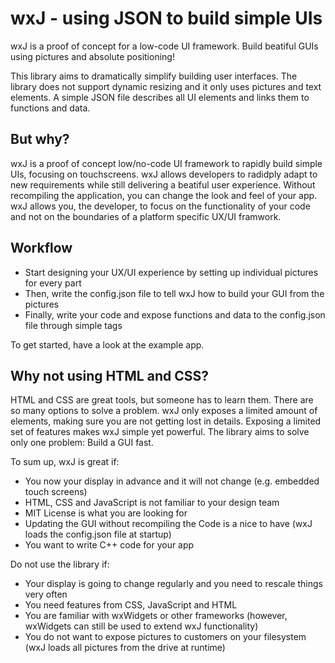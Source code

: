 # wxJ - using JSON to build simple UIs

wxJ is a proof of concept for a low-code UI framework.
Build beatiful GUIs using pictures and absolute positioning!

This library aims to dramatically simplify building user interfaces.
The library does not support dynamic resizing and it only uses pictures and text elements.
A simple JSON file describes all UI elements and links them to functions and data.

## But why?
wxJ is a proof of concept low/no-code UI framework to rapidly build simple UIs, focusing on touchscreens.
wxJ allows developers to radidply adapt to new requirements while still delivering a beatiful user experience.
Without recompiling the application, you can change the look and feel of your app.
wxJ allows you, the developer, to focus on the functionality of your code and not on the boundaries of a platform specific UX/UI framwork.

## Workflow
- Start designing your UX/UI experience by setting up individual pictures for every part 
- Then, write the config.json file to tell wxJ how to build your GUI from the pictures
- Finally, write your code and expose functions and data to the config.json file through simple tags

To get started, have a look at the example app.

## Why not using HTML and CSS?
HTML and CSS are great tools, but someone has to learn them. There are so many options to solve a problem.
wxJ only exposes a limited amount of elements, making sure you are not getting lost in details. 
Exposing a limited set of features makes wxJ simple yet powerful. 
The library aims to solve only one problem: Build a GUI fast.

To sum up, wxJ is great if:
- You now your display in advance and it will not change (e.g. embedded touch screens)
- HTML, CSS and JavaScript is not familiar to your design team
- MIT License is what you are looking for
- Updating the GUI without recompiling the Code is a nice to have (wxJ loads the config.json file at startup)
- You want to write C++ code for your app

Do not use the library if:
- Your display is going to change regularly and you need to rescale things very often
- You need features from CSS, JavaScript and HTML
- You are familiar with wxWidgets or other frameworks (however, wxWidgets can still be used to extend wxJ functionality)
- You do not want to expose pictures to customers on your filesystem (wxJ loads all pictures from the drive at runtime)
